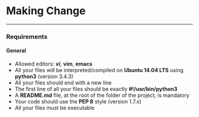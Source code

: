 # Making Change
****
### Requirements
#### General
* Allowed editors: ***vi***, **vim**, **emacs**
* All your files will be interpreted/compiled on **Ubuntu 14.04 LTS** using **python3** (version 3.4.3)
* All your files should end with a new line
* The first line of all your files should be exactly **#!/usr/bin/python3**
* A **README.md** file, at the root of the folder of the project, is mandatory
* Your code should use the **PEP 8** style (version 1.7.x)
* All your files must be executable
